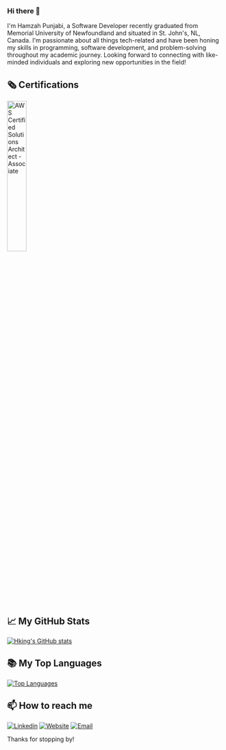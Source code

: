 ### Hi there 👋

I'm Hamzah Punjabi, a Software Developer recently graduated from Memorial University of Newfoundland and situated in St. John's, NL, Canada. I'm passionate about all things tech-related and have been honing my skills in programming, software development, and problem-solving throughout my academic journey. Looking forward to connecting with like-minded individuals and exploring new opportunities in the field!

## 🗞️ Certifications

<p align="left">
    <a href="https://www.credly.com/badges/1769a415-88da-4445-9447-f92b9ae73337" alt="AWS Certified Solutions Architect - Associate" target="_blank">
    <img width="30%" src="https://user-images.githubusercontent.com/93064150/220882398-d3ff4ebe-acd5-4bd4-9f84-50a9cca16e85.png" alt="AWS Certified Solutions Architect - Associate">
    </a>
</p>

## 📈 My GitHub Stats

[![Hking's GitHub stats](https://github-readme-stats.vercel.app/api?username=hamzahap&count_private=true&theme=dark)](https://github.com/hamzahap/github-readme-stats)

## 📚 My Top Languages

[![Top Languages](https://github-readme-stats.vercel.app/api/top-langs/?username=hamzahap&langs_count=10&layout=compact&theme=dark)](https://github.com/hamzahap/github-readme-stats)

## 📫 How to reach me

[![Linkedin](https://img.shields.io/badge/LinkedIn-0077B5?style=for-the-badge&logo=linkedin&logoColor=white)](https://www.linkedin.com/in/hamzahpunjabi/)
[![Website](https://img.shields.io/badge/website-000000?style=for-the-badge&logo=About.me&logoColor=white)](https://hamzahap.github.io/hapunjabi/)
[![Email](https://img.shields.io/badge/Gmail-D14836?style=for-the-badge&logo=gmail&logoColor=white)](mailto:hamzahqatar123@gmail.com)

Thanks for stopping by!
